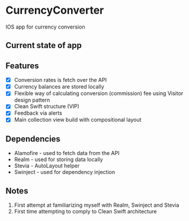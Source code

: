 # CurrencyConverter
IOS app for currency conversion

## Current state of app

## Features
- [x] Conversion rates is fetch over the API
- [x] Currency balances are stored locally
- [x] Flexible way of calculating conversion (commission) fee using Visitor design pattern
- [x] Clean Swift structure (VIP)
- [x] Feedback via alerts
- [x] Main collection view build with compositional layout

## Dependencies
- Alamofire - used to fetch data from the API
- Realm - used for storing data locally
- Stevia - AutoLayout helper
- Swinject - used for dependency injection


## Notes
1. First attempt at familiarizing myself with Realm, Swinject and Stevia
2. First time attempting to comply to Clean Swift architecture

